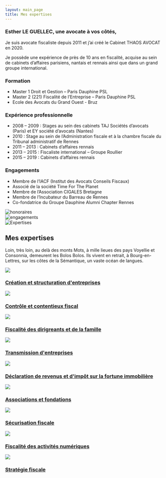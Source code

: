 ```yaml
---
layout: main_page
title: Mes expertises
---
```

<div class="row text-justify dark">
  <div class="col-md-5 p-5">
    <h3>Esther LE GUELLEC, une avocate à vos côtés,</h3>
    <p>Je suis avocate fiscaliste depuis 2011 et j’ai créé le Cabinet THAOS AVOCAT en 2020.</p>
    <p>Je possède une expérience de près de 10 ans en fiscalité, acquise au sein de cabinets d’affaires parisiens, nantais et rennais ainsi que dans un grand groupe international.</p>
    <h3>Formation</h3>
    <ul>
      <li>Master 1 Droit et Gestion – Paris Dauphine PSL</li>
      <li>Master 2 (221) Fiscalité de l’Entreprise – Paris Dauphine PSL</li>
      <li>Ecole des Avocats du Grand Ouest - Bruz</li>
    </ul>
    <h3>Expérience professionnelle</h3>
    <ul>
      <li>2008 – 2009 : Stages au sein des cabinets TAJ Sociétés d’avocats (Paris) et EY société d’avocats (Nantes)</li>
      <li>2010 : Stage au sein de l’Administration fiscale et à la chambre fiscale du Tribunal administratif de Rennes</li>
      <li>2011 – 2013 : Cabinets d’affaires rennais</li>
      <li>2013 – 2015 : Fiscaliste international – Groupe Roullier</li>
      <li>2015 – 2019 : Cabinets d’affaires rennais</li>
    </ul>
    <h3>Engagements</h3>
    <ul>
      <li>Membre de l’IACF (Institut des Avocats Conseils Fiscaux)</li>
      <li>Associé de la société Time For The Planet</li>
      <li>Membre de l’Association CIGALES Bretagne</li>
      <li>Membre de l’Incubateur du Barreau de Rennes</li>
      <li>Co-fondatrice du Groupe Dauphine Alumni Chapter Rennes</li>
    </ul>
  </div>
  <div class="col-md-2 p-5">
    <div class="row">
      <div class="col-6 col-sm-6 col-md-12 pb-3">
        <img src="{{ site.baseurl }}/images/honoraires.svg" alt="honoraires">
      </div>
      <div class="col-6 col-sm-6 col-md-12">
        <img src="{{ site.baseurl }}/images/engagements.svg" alt="engagements">
      </div>
    </div>
  </div>
  <div class="col-md-5 p-0">
    <img src="{{ site.baseurl }}/images/giammarco-boscaro-zeH-ljawHtg-unsplash-crop.jpg" alt="Expertises" class="content-picture">
  </div>
</div>
<div class="row text-justify">
  <div class="col-md-3"></div>
  <div class="col-md-6 p-4">
    <h2 class="text-right">Mes expertises</h2>
    <p>Loin, très loin, au delà des monts Mots, à mille lieues des pays Voyellie et Consonnia, demeurent les Bolos Bolos. Ils vivent en retrait, à Bourg-en-Lettres, sur les côtes de la Sémantique, un vaste océan de langues.</p>
  </div>
  <div class="col-md-3"></div>
</div>
<div class="row p-md-5 m-md-5">
  <div class="col-lg-4 col-md-6 box creation align-middle p-5">
    <a href="{{ site.baseurl }}/expertises/creation_structuration_entreprises.html">
      <img src="{{ site.baseurl }}/images/Creation et structuration d entreprise.svg">
      <h3 class="pt-3">Création et structuration d'entreprises</h3>
    </a>
  </div>
  <div class="col-lg-4 col-md-6 box controle align-middle p-5">
    <a href="{{ site.baseurl }}/expertises/controle_contentieux_fiscal.html">
      <img src="{{ site.baseurl }}/images/Controle et contentieux fiscal.svg">
      <h3 class="pt-3">Contrôle et contentieux fiscal</h3>
    </a>
  </div>
  <div class="col-lg-4 col-md-6 box dirigeants align-middle p-5">
    <a href="{{ site.baseurl }}/expertises/fiscalite_dirigeants_famille.html">
      <img src="{{ site.baseurl }}/images/Fiscalite des dirigeants et de la famille.svg">
      <h3 class="pt-3">Fiscalité des dirigreants et de la famille</h3>
    </a>
  </div>
  <div class="col-lg-4 col-md-6 box transmission align-middle p-5">
    <a href="{{ site.baseurl }}/expertises/transmission_entreprises.html">
      <img src="{{ site.baseurl }}/images/Transmission dâentreprise.svg">
      <h3 class="pt-3">Transmission d'entreprises</h3>
    </a>
  </div>
  <div class="col-lg-4 col-md-6 box declaration align-middle p-5">
    <a href="{{ site.baseurl }}/expertises/declarations_revenus_ifi.html">
      <img src="{{ site.baseurl }}/images/Declarations de revenus et impot sur la fortune immobilier.svg">
      <h3 class="pt-3">Déclaration de revenus et d'impôt sur la fortune immobilière</h3>
    </a>
  </div>
  <div class="col-lg-4 col-md-6 box associations align-middle p-5">
    <a href="{{ site.baseurl }}/expertises/associations_et_fondations.html">
      <img src="{{ site.baseurl }}/images/Associations.svg">
      <h3 class="pt-3">Associations et fondations</h3>
    </a>
  </div>
  <div class="col-lg-4 col-md-6 box securisation align-middle p-5">
    <a href="{{ site.baseurl }}/expertises/securisation_fiscale.html">
      <img src="{{ site.baseurl }}/images/picto securisation@2x.png">
      <h3 class="pt-3">Sécurisation fiscale</h3>
    </a>
  </div>
  <div class="col-lg-4 col-md-6 box fiscalite align-middle p-5">
    <a href="{{ site.baseurl }}/expertises/fiscalite_activites_numeriques">
      <img src="{{ site.baseurl }}/images/picto fiscalite 4.0@2x.png">
      <h3 class="pt-3">Fiscalité des activités numériques</h3>
    </a>
  </div>
  <div class="col-lg-4 col-md-6 box strategie align-middle p-5">
    <a href="{{ site.baseurl }}/expertises/strategie_fiscale.html">
      <img src="{{ site.baseurl }}/images/picto strategie ficale@2x.png">
      <h3 class="pt-3">Stratégie fiscale</h3>
    </a>
  </div>
</div>